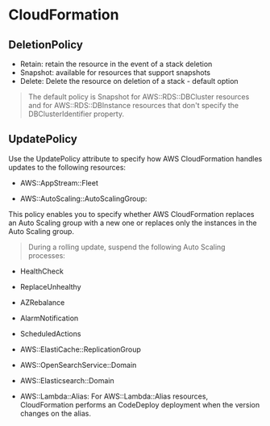 # CloudFormation

## DeletionPolicy

- Retain: retain the resource in the event of a stack deletion
- Snapshot: available for resources that support snapshots  
- Delete: Delete the resource on deletion of a stack - default option

> The default policy is Snapshot for AWS::RDS::DBCluster resources and for AWS::RDS::DBInstance resources that don't specify the DBClusterIdentifier property. 

## UpdatePolicy

Use the UpdatePolicy attribute to specify how AWS CloudFormation handles updates to the following resources:

- AWS::AppStream::Fleet

- AWS::AutoScaling::AutoScalingGroup: 

This policy enables you to specify whether AWS CloudFormation replaces an Auto Scaling group with a new one or replaces only the instances in the Auto Scaling group.

> During a rolling update, suspend the following Auto Scaling processes:
- HealthCheck
- ReplaceUnhealthy
- AZRebalance
- AlarmNotification
- ScheduledActions

- AWS::ElastiCache::ReplicationGroup

- AWS::OpenSearchService::Domain

- AWS::Elasticsearch::Domain

- AWS::Lambda::Alias: For AWS::Lambda::Alias resources, CloudFormation performs an CodeDeploy deployment when the version changes on the alias. 

